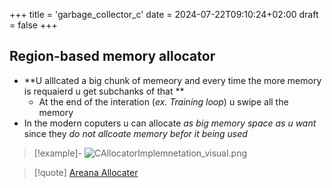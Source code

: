 +++
title = 'garbage_collector_c'
date = 2024-07-22T09:10:24+02:00
draft = false
+++

## Region-based memory allocator 

- **U alllcated a big chunk of memeory and every time the  more memory is requaierd u get subchanks of that **
	- At the end of the interation (*ex. Training loop*) u swipe all the memory 
- In the modern coputers u can allocate *as big memory space as  u want* since they *do not allcoate memory befor it being used*
>[!example]-
>![CAllocatorImplemnetation_visual.png](/CAllocatorImplemnetation_visual.png)

>[!quote]  [Areana Allocater](https://www.wikiwand.com/en/Region-based_memory_management)